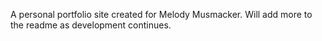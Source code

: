A personal portfolio site created for Melody Musmacker. Will add more to the readme as development continues.